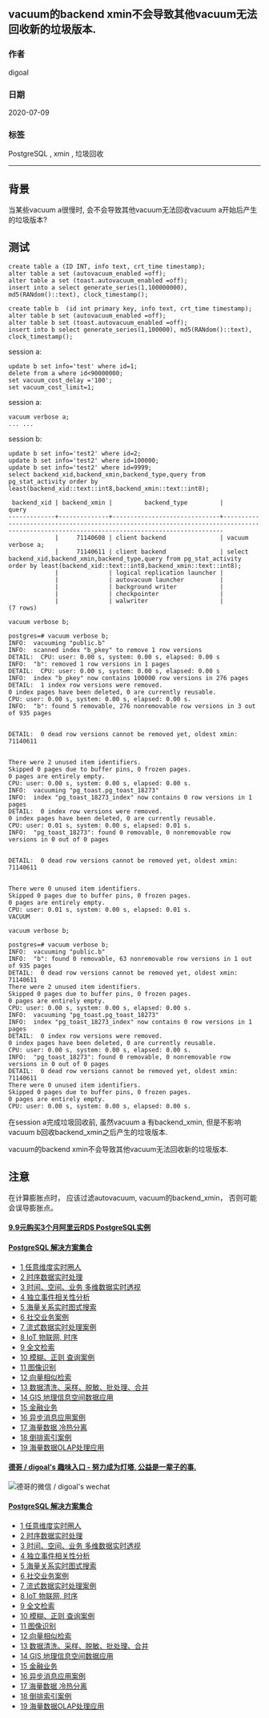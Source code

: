 ## vacuum的backend xmin不会导致其他vacuum无法回收新的垃圾版本.  
  
### 作者  
digoal  
  
### 日期  
2020-07-09  
  
### 标签  
PostgreSQL , xmin , 垃圾回收   
  
----  
  
## 背景  
当某些vacuum a很慢时, 会不会导致其他vacuum无法回收vacuum a开始后产生的垃圾版本?   
  
## 测试  
  
```  
create table a (ID INT, info text, crt_time timestamp);  
alter table a set (autovacuum_enabled =off);  
alter table a set (toast.autovacuum_enabled =off);  
insert into a select generate_series(1,100000000), md5(RANdom()::text), clock_timestamp();  
  
create table b  (id int primary key, info text, crt_time timestamp);  
alter table b set (autovacuum_enabled =off);  
alter table b set (toast.autovacuum_enabled =off);  
insert into b select generate_series(1,100000), md5(RANdom()::text), clock_timestamp();  
```  
  
session a:  
  
```  
update b set info='test' where id=1;  
delete from a where id<90000000;  
set vacuum_cost_delay ='100';  
set vacuum_cost_limit=1;  
```  
  
session a:  
  
```  
vacuum verbose a;  
... ...  
```  
  
session b:  
  
```  
update b set info='test2' where id=2;  
update b set info='test2' where id=100000;  
update b set info='test2' where id=9999;  
select backend_xid,backend_xmin,backend_type,query from pg_stat_activity order by least(backend_xid::text::int8,backend_xmin::text::int8);  
  
 backend_xid | backend_xmin |         backend_type         |                                                                   query                                                                      
-------------+--------------+------------------------------+--------------------------------------------------------------------------------------------------------------------------------------------  
             |     71140608 | client backend               | vacuum verbose a;  
             |     71140611 | client backend               | select backend_xid,backend_xmin,backend_type,query from pg_stat_activity order by least(backend_xid::text::int8,backend_xmin::text::int8);  
             |              | logical replication launcher |   
             |              | autovacuum launcher          |   
             |              | background writer            |   
             |              | checkpointer                 |   
             |              | walwriter                    |   
(7 rows)  
```  
  
```  
vacuum verbose b;  
```  
  
```  
postgres=# vacuum verbose b;  
INFO:  vacuuming "public.b"  
INFO:  scanned index "b_pkey" to remove 1 row versions  
DETAIL:  CPU: user: 0.00 s, system: 0.00 s, elapsed: 0.00 s  
INFO:  "b": removed 1 row versions in 1 pages  
DETAIL:  CPU: user: 0.00 s, system: 0.00 s, elapsed: 0.00 s  
INFO:  index "b_pkey" now contains 100000 row versions in 276 pages  
DETAIL:  1 index row versions were removed.  
0 index pages have been deleted, 0 are currently reusable.  
CPU: user: 0.00 s, system: 0.00 s, elapsed: 0.00 s.  
INFO:  "b": found 5 removable, 276 nonremovable row versions in 3 out of 935 pages  
  
  
DETAIL:  0 dead row versions cannot be removed yet, oldest xmin: 71140611  
  
  
There were 2 unused item identifiers.  
Skipped 0 pages due to buffer pins, 0 frozen pages.  
0 pages are entirely empty.  
CPU: user: 0.00 s, system: 0.00 s, elapsed: 0.00 s.  
INFO:  vacuuming "pg_toast.pg_toast_18273"  
INFO:  index "pg_toast_18273_index" now contains 0 row versions in 1 pages  
DETAIL:  0 index row versions were removed.  
0 index pages have been deleted, 0 are currently reusable.  
CPU: user: 0.01 s, system: 0.00 s, elapsed: 0.01 s.  
INFO:  "pg_toast_18273": found 0 removable, 0 nonremovable row versions in 0 out of 0 pages  
  
  
DETAIL:  0 dead row versions cannot be removed yet, oldest xmin: 71140611  
  
  
There were 0 unused item identifiers.  
Skipped 0 pages due to buffer pins, 0 frozen pages.  
0 pages are entirely empty.  
CPU: user: 0.01 s, system: 0.00 s, elapsed: 0.01 s.  
VACUUM  
```  
  
```  
vacuum verbose b;  
  
postgres=# vacuum verbose b;  
INFO:  vacuuming "public.b"  
INFO:  "b": found 0 removable, 63 nonremovable row versions in 1 out of 935 pages  
DETAIL:  0 dead row versions cannot be removed yet, oldest xmin: 71140611  
There were 2 unused item identifiers.  
Skipped 0 pages due to buffer pins, 0 frozen pages.  
0 pages are entirely empty.  
CPU: user: 0.00 s, system: 0.00 s, elapsed: 0.00 s.  
INFO:  vacuuming "pg_toast.pg_toast_18273"  
INFO:  index "pg_toast_18273_index" now contains 0 row versions in 1 pages  
DETAIL:  0 index row versions were removed.  
0 index pages have been deleted, 0 are currently reusable.  
CPU: user: 0.00 s, system: 0.00 s, elapsed: 0.00 s.  
INFO:  "pg_toast_18273": found 0 removable, 0 nonremovable row versions in 0 out of 0 pages  
DETAIL:  0 dead row versions cannot be removed yet, oldest xmin: 71140611  
There were 0 unused item identifiers.  
Skipped 0 pages due to buffer pins, 0 frozen pages.  
0 pages are entirely empty.  
CPU: user: 0.00 s, system: 0.00 s, elapsed: 0.00 s.  
```  
  
在session a完成垃圾回收前, 虽然vacuum a 有backend_xmin, 但是不影响vacuum b回收backend_xmin之后产生的垃圾版本.  
  
vacuum的backend xmin不会导致其他vacuum无法回收新的垃圾版本.  
  
## 注意
在计算膨胀点时， 应该过滤autovacuum, vacuum的backend_xmin， 否则可能会误导膨胀点。   
  
  
  
  
  
  
  
  
  
  
  
  
  
  
  
  
  
  
  
  
  
  
  
  
  
  
#### [9.9元购买3个月阿里云RDS PostgreSQL实例](https://www.aliyun.com/database/postgresqlactivity "57258f76c37864c6e6d23383d05714ea")
  
  
#### [PostgreSQL 解决方案集合](https://yq.aliyun.com/topic/118 "40cff096e9ed7122c512b35d8561d9c8")
- [1 任意维度实时圈人](https://yq.aliyun.com/topic/118 "40cff096e9ed7122c512b35d8561d9c8")
- [2 时序数据实时处理](https://yq.aliyun.com/topic/118 "40cff096e9ed7122c512b35d8561d9c8")
- [3 时间、空间、业务 多维数据实时透视](https://yq.aliyun.com/topic/118 "40cff096e9ed7122c512b35d8561d9c8")
- [4 独立事件相关性分析](https://yq.aliyun.com/topic/118 "40cff096e9ed7122c512b35d8561d9c8")
- [5 海量关系实时图式搜索](https://yq.aliyun.com/topic/118 "40cff096e9ed7122c512b35d8561d9c8")
- [6 社交业务案例](https://yq.aliyun.com/topic/118 "40cff096e9ed7122c512b35d8561d9c8")
- [7 流式数据实时处理案例](https://yq.aliyun.com/topic/118 "40cff096e9ed7122c512b35d8561d9c8")
- [8 IoT 物联网, 时序](https://yq.aliyun.com/topic/118 "40cff096e9ed7122c512b35d8561d9c8")
- [9 全文检索](https://yq.aliyun.com/topic/118 "40cff096e9ed7122c512b35d8561d9c8")
- [10 模糊、正则 查询案例](https://yq.aliyun.com/topic/118 "40cff096e9ed7122c512b35d8561d9c8")
- [11 图像识别](https://yq.aliyun.com/topic/118 "40cff096e9ed7122c512b35d8561d9c8")
- [12 向量相似检索](https://yq.aliyun.com/topic/118 "40cff096e9ed7122c512b35d8561d9c8")
- [13 数据清洗、采样、脱敏、批处理、合并](https://yq.aliyun.com/topic/118 "40cff096e9ed7122c512b35d8561d9c8")
- [14 GIS 地理信息空间数据应用](https://yq.aliyun.com/topic/118 "40cff096e9ed7122c512b35d8561d9c8")
- [15 金融业务](https://yq.aliyun.com/topic/118 "40cff096e9ed7122c512b35d8561d9c8")
- [16 异步消息应用案例](https://yq.aliyun.com/topic/118 "40cff096e9ed7122c512b35d8561d9c8")
- [17 海量数据 冷热分离](https://yq.aliyun.com/topic/118 "40cff096e9ed7122c512b35d8561d9c8")
- [18 倒排索引案例](https://yq.aliyun.com/topic/118 "40cff096e9ed7122c512b35d8561d9c8")
- [19 海量数据OLAP处理应用](https://yq.aliyun.com/topic/118 "40cff096e9ed7122c512b35d8561d9c8")
  
  
#### [德哥 / digoal's 趣味入口 - 努力成为灯塔, 公益是一辈子的事.](https://github.com/digoal/blog/blob/master/README.md "22709685feb7cab07d30f30387f0a9ae")
  
  
![德哥的微信 / digoal's wechat](../pic/digoal_weixin.jpg "f7ad92eeba24523fd47a6e1a0e691b59")
  
  
#### [PostgreSQL 解决方案集合](https://yq.aliyun.com/topic/118 "40cff096e9ed7122c512b35d8561d9c8")
- [1 任意维度实时圈人](https://yq.aliyun.com/topic/118 "40cff096e9ed7122c512b35d8561d9c8")
- [2 时序数据实时处理](https://yq.aliyun.com/topic/118 "40cff096e9ed7122c512b35d8561d9c8")
- [3 时间、空间、业务 多维数据实时透视](https://yq.aliyun.com/topic/118 "40cff096e9ed7122c512b35d8561d9c8")
- [4 独立事件相关性分析](https://yq.aliyun.com/topic/118 "40cff096e9ed7122c512b35d8561d9c8")
- [5 海量关系实时图式搜索](https://yq.aliyun.com/topic/118 "40cff096e9ed7122c512b35d8561d9c8")
- [6 社交业务案例](https://yq.aliyun.com/topic/118 "40cff096e9ed7122c512b35d8561d9c8")
- [7 流式数据实时处理案例](https://yq.aliyun.com/topic/118 "40cff096e9ed7122c512b35d8561d9c8")
- [8 IoT 物联网, 时序](https://yq.aliyun.com/topic/118 "40cff096e9ed7122c512b35d8561d9c8")
- [9 全文检索](https://yq.aliyun.com/topic/118 "40cff096e9ed7122c512b35d8561d9c8")
- [10 模糊、正则 查询案例](https://yq.aliyun.com/topic/118 "40cff096e9ed7122c512b35d8561d9c8")
- [11 图像识别](https://yq.aliyun.com/topic/118 "40cff096e9ed7122c512b35d8561d9c8")
- [12 向量相似检索](https://yq.aliyun.com/topic/118 "40cff096e9ed7122c512b35d8561d9c8")
- [13 数据清洗、采样、脱敏、批处理、合并](https://yq.aliyun.com/topic/118 "40cff096e9ed7122c512b35d8561d9c8")
- [14 GIS 地理信息空间数据应用](https://yq.aliyun.com/topic/118 "40cff096e9ed7122c512b35d8561d9c8")
- [15 金融业务](https://yq.aliyun.com/topic/118 "40cff096e9ed7122c512b35d8561d9c8")
- [16 异步消息应用案例](https://yq.aliyun.com/topic/118 "40cff096e9ed7122c512b35d8561d9c8")
- [17 海量数据 冷热分离](https://yq.aliyun.com/topic/118 "40cff096e9ed7122c512b35d8561d9c8")
- [18 倒排索引案例](https://yq.aliyun.com/topic/118 "40cff096e9ed7122c512b35d8561d9c8")
- [19 海量数据OLAP处理应用](https://yq.aliyun.com/topic/118 "40cff096e9ed7122c512b35d8561d9c8")
  
